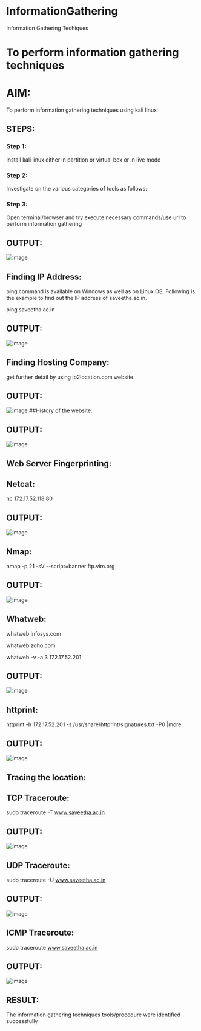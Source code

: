 # InformationGathering
Information Gathering Techiques

# To perform information gathering techniques

# AIM:

To perform information gathering techniques using kali linux 

## STEPS:

### Step 1:

Install kali linux either in partition or virtual box or in live mode

### Step 2:

Investigate on the various categories of tools as follows:

### Step 3:
Open terminal/browser and try execute necessary commands/use url to perform information gathering


## OUTPUT:
![image](https://github.com/22003197/InformationGathering/assets/124332243/16fdd476-2f12-48c1-9eeb-3d10d9fb885f)
## Finding IP Address:
ping command is available on Windows as well as on Linux OS. Following is the example to find out the IP address of saveetha.ac.in.

ping saveetha.ac.in

## OUTPUT:
![image](https://github.com/22003197/InformationGathering/assets/124332243/865d07e0-2dd2-462e-a6e8-cb3d16c4c156)
## Finding Hosting Company:
get further detail by using ip2location.com website.
## OUTPUT:
![image](https://github.com/22003197/InformationGathering/assets/124332243/8f5e127c-0eba-4469-95e9-b49d9ae5fd20)
##History of the website:
## OUTPUT:
![image](https://github.com/22003197/InformationGathering/assets/124332243/bbf91dd2-078b-4578-b788-e7658c5a5157)
## Web Server Fingerprinting:
## Netcat:

nc 172.17.52.118 80

## OUTPUT:
![image](https://github.com/22003197/InformationGathering/assets/124332243/a5a236e6-cd83-4e83-9fec-f14c4f76f905)
## Nmap:

nmap -p 21 -sV --script=banner ftp.vim.org

## OUTPUT:
![image](https://github.com/22003197/InformationGathering/assets/124332243/c1f4bb18-c959-406e-9586-4be3589bfea8)
## Whatweb:

whatweb infosys.com

whatweb zoho.com

whatweb -v -a 3 172.17.52.201

## OUTPUT:
![image](https://github.com/22003197/InformationGathering/assets/124332243/360fde4c-e94f-481d-9645-7be8c4578c96)
## httprint:

httprint -h 172.17.52.201 -s /usr/share/httprint/signatures.txt -P0 |more

## OUTPUT:
![image](https://github.com/22003197/InformationGathering/assets/124332243/25ae16e3-668d-429c-9f98-b1ba0988b936)
## Tracing the location:
## TCP Traceroute:

sudo traceroute -T www.saveetha.ac.in

## OUTPUT:
![image](https://github.com/22003197/InformationGathering/assets/124332243/33e0b061-8385-4096-9a3f-5b2b12a5dc31)
## UDP Traceroute:

sudo traceroute -U www.saveetha.ac.in

## OUTPUT:
![image](https://github.com/22003197/InformationGathering/assets/124332243/dd9555c7-30ad-4609-88bf-52bba8f7305c)
## ICMP Traceroute:

sudo traceroute  www.saveetha.ac.in

## OUTPUT:
![image](https://github.com/22003197/InformationGathering/assets/124332243/c506a4ad-9d83-4d3d-b734-2e51be1a44d2)
## RESULT:
The information gathering techniques tools/procedure were  identified successfully
